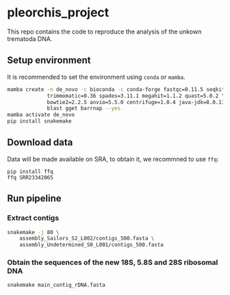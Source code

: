 # pleorchis_project

This repo contains the code to reproduce the analysis of the unkown trematoda DNA.

## Setup environment

It is recommended to set the environment using `conda` or `mamba`.

```bash
mamba create -n de_novo -c bioconda -c conda-forge fastqc=0.11.5 seqkit=2.3.1 \
             trimmomatic=0.36 spades=3.11.1 megahit=1.1.2 quast=5.0.2 \
             bowtie2=2.2.5 anvio=5.5.0 centrifuge=1.0.4 java-jdk=8.0.112 \
             blast gget barrnap --yes
mamba activate de_novo
pip install snakemake
```

## Download data
Data will be made available on SRA, to obtain it, we recommned to use `ffq`:

```
pip install ffq
ffq SRR23342065
```

## Run pipeline

### Extract contigs

```bash
snakemake -j 80 \ 
	assembly_Sailors_S2_L002/contigs_500.fasta \
	assembly_Undetermined_S0_L001/contigs_500.fasta
```

### Obtain the sequences of the new 18S, 5.8S and 28S ribosomal DNA

```bash
snakemake main_contig_rDNA.fasta
```


